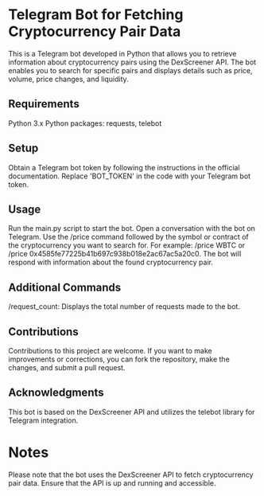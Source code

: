 # **Telegram Bot for Fetching Cryptocurrency Pair Data**
This is a Telegram bot developed in Python that allows you to retrieve information about cryptocurrency pairs using the DexScreener API. The bot enables you to search for specific pairs and displays details such as price, volume, price changes, and liquidity.

## Requirements
Python 3.x
Python packages: requests, telebot
## Setup
Obtain a Telegram bot token by following the instructions in the official documentation.
Replace 'BOT_TOKEN' in the code with your Telegram bot token.
## Usage
Run the main.py script to start the bot.
Open a conversation with the bot on Telegram.
Use the /price command followed by the symbol or contract of the cryptocurrency you want to search for. For example: /price WBTC or /price 0x4585fe77225b41b697c938b018e2ac67ac5a20c0.
The bot will respond with information about the found cryptocurrency pair.
## Additional Commands
/request_count: Displays the total number of requests made to the bot.

## Contributions
Contributions to this project are welcome. If you want to make improvements or corrections, you can fork the repository, make the changes, and submit a pull request.

## Acknowledgments
This bot is based on the DexScreener API and utilizes the telebot library for Telegram integration.

# Notes
Please note that the bot uses the DexScreener API to fetch cryptocurrency pair data. Ensure that the API is up and running and accessible.
